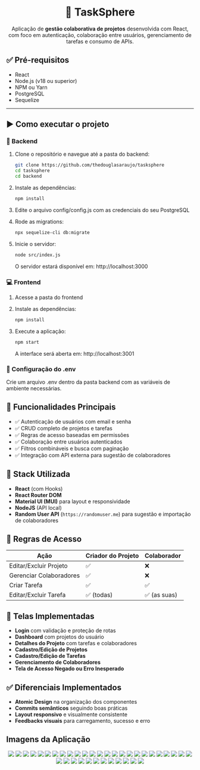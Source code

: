 <div align="center">

# 🧠 TaskSphere

Aplicação de **gestão colaborativa de projetos** desenvolvida com React, com foco em autenticação, colaboração entre usuários, gerenciamento de tarefas e consumo de APIs.

</div>

## ✅ Pré-requisitos

- React
- Node.js (v18 ou superior)
- NPM ou Yarn
- PostgreSQL
- Sequelize

---

## ▶️ Como executar o projeto

### 🔧 Backend
1. Clone o repositório e navegue até a pasta do backend:

   ```bash
   git clone https://github.com/thedouglasaraujo/tasksphere
   cd tasksphere
   cd backend
   ```
1. Instale as dependências:

   ```bash
   npm install
   ```
1. Edite o arquivo config/config.js com as credenciais do seu PostgreSQL
2. Rode as migrations:

   ```bash
   npx sequelize-cli db:migrate
   ```
3. Inicie o servidor:

   ```bash
   node src/index.js
   ```
   O servidor estará disponível em: http://localhost:3000

### 💻 Frontend
1. Acesse a pasta do frontend

2. Instale as dependências:
   
   ```bash
   npm install
   ```
4. Execute a aplicação:
    
   ```bash
   npm start
   ```
    A interface será aberta em: http://localhost:3001

### 📄 Configuração do .env

Crie um arquivo .env dentro da pasta backend com as variáveis de ambiente necessárias.

## 🚀 Funcionalidades Principais

- ✅ Autenticação de usuários com email e senha
- ✅ CRUD completo de projetos e tarefas
- ✅ Regras de acesso baseadas em permissões
- ✅ Colaboração entre usuários autenticados
- ✅ Filtros combináveis e busca com paginação
- ✅ Integração com API externa para sugestão de colaboradores

## 🧩 Stack Utilizada

- **React** (com Hooks)
- **React Router DOM**
- **Material UI (MUI)** para layout e responsividade
- **NodeJS** (API local)
- **Random User API** (`https://randomuser.me`) para sugestão e importação de colaboradores

## 🔐 Regras de Acesso

| Ação                        | Criador do Projeto | Colaborador |
|-----------------------------|--------------------|-------------|
| Editar/Excluir Projeto      | ✅                 | ❌          |
| Gerenciar Colaboradores     | ✅                 | ❌          |
| Criar Tarefa                | ✅                 | ✅          |
| Editar/Excluir Tarefa       | ✅ (todas)         | ✅ (as suas) |

## 🎯 Telas Implementadas

- **Login** com validação e proteção de rotas
- **Dashboard** com projetos do usuário
- **Detalhes do Projeto** com tarefas e colaboradores
- **Cadastro/Edição de Projetos**
- **Cadastro/Edição de Tarefas**
- **Gerenciamento de Colaboradores**
- **Tela de Acesso Negado ou Erro Inesperado**

## ✅ Diferenciais Implementados

- **Atomic Design** na organização dos componentes
- **Commits semânticos** seguindo boas práticas
- **Layout responsivo** e visualmente consistente
- **Feedbacks visuais** para carregamento, sucesso e erro

## Imagens da Aplicação

<p align="center">
  <img src="images/login.png">
  <img src="images/login-error.png">
  <img src="images/dashboard.png">
  <img src="images/new-project.png">
  <img src="images/new-project-validations.png">
  <img src="images/new-project-preenchido.png">
  <img src="images/new-project-criado.png">
  <img src="images/pagina-projeto.png">
  <img src="images/edicao-projeto.png">
  <img src="images/colaboradores.png">
  <img src="images/adicionar-colaborador.png">
  <img src="images/adicionar-colaborador-erros.png">
  <img src="images/importar-colaboradores.png">
  <img src="images/colaboradores-importados.png">
  <img src="images/remover-colaborador.png">
  <img src="images/colaborador-removido.png">
  <img src="images/colaboradores-adicionados.png">
  <img src="images/nova-tarefa.png">
  <img src="images/nova-tarefa-validacoes.png">
  <img src="images/nova-tarefa-preenchido.png">
  <img src="images/nova-tarefa-criada.png">
  <img src="images/editar-tarefa.png">
  <img src="images/tarefas.png">
  <img src="images/tarefas-paginação.png">
  <img src="images/editar-tarefa.png">
  <img src="images/filtro-em-andamento.png">
  <img src="images/filtro-concluidas.png">
  <img src="images/filtro-busca.png">
  <img src="images/tarefa-atualizada.png">
  <img src="images/excluir-projeto.png">
  <img src="images/excluir-tarefa.png">
  <img src="images/tarefa-excluida.png">
  <img src="images/tela-erro.png">
  <img src="images/tela-forbidden.png">
  <img src="images/tela-loading.png">
  <img src="images/visao-colaborador.png">
  <img src="images/tarefa-criada-colaborador.png">
</p>

